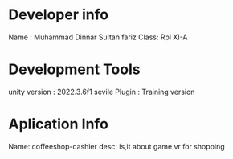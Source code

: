 # Developer info
Name : Muhammad Dinnar Sultan fariz
Class: Rpl XI-A

# Development Tools
unity version : 2022.3.6f1
sevile Plugin : Training version

# Aplication Info 
 
 Name: coffeeshop-cashier
 desc: is,it about game vr for shopping